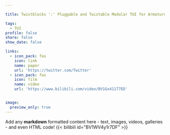 ```yaml
---

title: Twistblocks ':' Pluggable and Twistable Modular TUI for Armature Interaction in 3D Design

tags:
  - TUI
profile: false
share: false
show_date: false

links:
  - icon_pack: fas
    icon: link
    name: paper
    url: 'https://twitter.com/Twitter'
  - icon_pack: fas
    icon: film
    name: video
    url: 'https://www.bilibili.com/video/BV1Gx41177ED'


image: 
  preview_only: true
---
```

Add any **markdown** formatted content here - text, images, videos, galleries - and even HTML code!
{{< bilibili id="BV1WV4y1r7DF" >}}